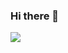 ### Hi there 👋

<img src="https://img.shields.io/badge/Android-3DDC84?style=flat-square&logo=Android&logoColor=white"/>

<!--
**KangSeungMin/KangSeungMin** is a ✨ _special_ ✨ repository because its `README.md` (this file) appears on your GitHub profile.

Here are some ideas to get you started:
- 🔭 I’m currently working on ...


- 🌱 I’m currently learning Java
- 👯 I’m looking to collaborate on ...
- 🤔 I’m looking for help with ...
- 💬 Ask me about ...
- 📫 How to reach me: ...
- 😄 Pronouns: ...
- ⚡ Fun fact: ...
- 🏃 Running
-->


